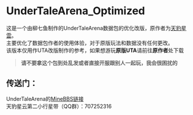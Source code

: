 # UnderTaleArena_Optimized
这是一个由柳七鱼制作的UnderTaleArena数据包的优化改版，原作者为[天豹星雲](https://space.bilibili.com/19856853 "天豹星雲的B站空间")。<br>
主要优化了数据包作者的使用体验，对于原版玩法和数据没有任何更改。<br>
该版本仅用作UTA改版制作的参考，如果想游玩**原版UTA**请前往**原作者**处下载<br>
>**请不要拿这个包到处乱发或者直接开服跟别人一起玩，我会很困扰的**
## 传送门：<br>
UnderTaleArena的[MineBBS链接](https://www.minebbs.com/resources/undertale-undertale-pvp.7746/ "v1.2.4")<br>
天豹星云第二小行星带（QQ群）：707252316<br>
